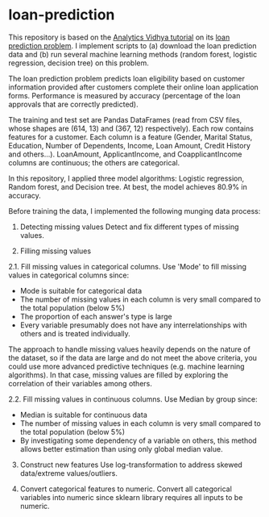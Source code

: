 # loan-prediction
 
This repository is based on the [Analytics Vidhya tutorial](https://www.analyticsvidhya.com/blog/2016/01/complete-tutorial-learn-data-science-python-scratch-2/) on its [loan prediction problem](https://datahack.analyticsvidhya.com/contest/practice-problem-loan-prediction-iii/). I implement scripts to (a) download the loan prediction data and (b) run several machine learning methods (random forest, logistic regression, decision tree) on this problem. 

The loan prediction problem predicts loan eligibility based on customer information provided after customers complete their online loan application forms. Performance is measured by accuracy (percentage of the loan approvals that are correctly predicted).

The training and test set are Pandas DataFrames (read from CSV files, whose shapes are (614, 13) and (367, 12) respectively). Each row contains features for a customer. Each column is a feature (Gender, Marital Status, Education, Number of Dependents, Income, Loan Amount, Credit History and others...).
LoanAmount, ApplicantIncome, and CoapplicantIncome columns are continuous; the others are categorical. 

In this repository, I applied three model algorithms: Logistic regression, Random forest, and Decision tree.
At best, the model achieves 80.9% in accuracy.

Before training the data, I implemented the following munging data process:
1. Detecting missing values
Detect and fix different types of missing values.
	
2. Filling missing values

2.1. Fill missing values in categorical columns.
Use 'Mode' to fill missing values in categorical columns since:
- Mode is suitable for categorical data
- The number of missing values in each column is very small compared to the total population (below 5%)
- The proportion of each answer's type is large
- Every variable presumably does not have any interrelationships with others and is treated individually.

The approach to handle missing values heavily depends on the nature of the dataset, so if the data are large and do not meet the above criteria, you could use more advanced predictive techniques (e.g. machine learning algorithms). In that case, missing values are filled by exploring the correlation of their variables among others.

2.2. Fill missing values in continuous columns.
Use Median by group since:
- Median is suitable for continuous data
- The number of missing values in each column is very small compared to the total population (below 5%)
- By investigating some dependency of a variable on others, this method allows better estimation than using only global median value.

3. Construct new features
Use log-transformation to address skewed data/extreme values/outliers.

4. Convert categorical features to numeric. 
Convert all categorical variables into numeric since sklearn library requires all inputs to be numeric.

